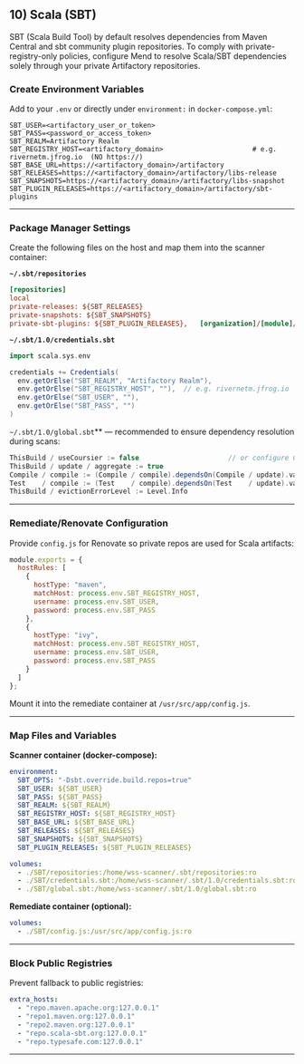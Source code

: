 ## 10) Scala (SBT)

SBT (Scala Build Tool) by default resolves dependencies from Maven Central and sbt community plugin repositories. To comply with private-registry-only policies, configure Mend to resolve Scala/SBT dependencies solely through your private Artifactory repositories.

### Create Environment Variables

Add to your `.env` or directly under `environment:` in `docker-compose.yml`:

```dotenv
SBT_USER=<artifactory_user_or_token>
SBT_PASS=<password_or_access_token>
SBT_REALM=Artifactory Realm
SBT_REGISTRY_HOST=<artifactory_domain>                      # e.g. rivernetm.jfrog.io  (NO https://)
SBT_BASE_URL=https://<artifactory_domain>/artifactory
SBT_RELEASES=https://<artifactory_domain>/artifactory/libs-release
SBT_SNAPSHOTS=https://<artifactory_domain>/artifactory/libs-snapshot
SBT_PLUGIN_RELEASES=https://<artifactory_domain>/artifactory/sbt-plugins
```
---

### Package Manager Settings

Create the following files on the host and map them into the scanner container:

**`~/.sbt/repositories`**
```ini
[repositories]
local
private-releases: ${SBT_RELEASES}
private-snapshots: ${SBT_SNAPSHOTS}
private-sbt-plugins: ${SBT_PLUGIN_RELEASES},   [organization]/[module]/(scala_[scalaVersion]/)(sbt_[sbtVersion]/)[revision]/[type]s/[artifact](-[classifier]).[ext]
```

**`~/.sbt/1.0/credentials.sbt`**
```scala
import scala.sys.env

credentials += Credentials(
  env.getOrElse("SBT_REALM", "Artifactory Realm"),
  env.getOrElse("SBT_REGISTRY_HOST", ""),  // e.g. rivernetm.jfrog.io
  env.getOrElse("SBT_USER", ""),
  env.getOrElse("SBT_PASS", "")
)
```

`~/.sbt/1.0/global.sbt`** — recommended to ensure dependency resolution during scans:
```scala
ThisBuild / useCoursier := false                      // or configure COURSIER_* env if you prefer Coursier
ThisBuild / update / aggregate := true
Compile / compile := (Compile / compile).dependsOn(Compile / update).value
Test    / compile := (Test    / compile).dependsOn(Test    / update).value
ThisBuild / evictionErrorLevel := Level.Info
```
---

### Remediate/Renovate Configuration 

Provide `config.js` for Renovate so private repos are used for Scala artifacts:

```js
module.exports = {
  hostRules: [
    {
      hostType: "maven",
      matchHost: process.env.SBT_REGISTRY_HOST,
      username: process.env.SBT_USER,
      password: process.env.SBT_PASS
    },
    {
      hostType: "ivy",
      matchHost: process.env.SBT_REGISTRY_HOST,
      username: process.env.SBT_USER,
      password: process.env.SBT_PASS
    }
  ]
};
```

Mount it into the remediate container at `/usr/src/app/config.js`.

---

### Map Files and Variables

**Scanner container (docker-compose):**
```yaml
environment:
  SBT_OPTS: "-Dsbt.override.build.repos=true"
  SBT_USER: ${SBT_USER}
  SBT_PASS: ${SBT_PASS}
  SBT_REALM: ${SBT_REALM}
  SBT_REGISTRY_HOST: ${SBT_REGISTRY_HOST}
  SBT_BASE_URL: ${SBT_BASE_URL}
  SBT_RELEASES: ${SBT_RELEASES}
  SBT_SNAPSHOTS: ${SBT_SNAPSHOTS}
  SBT_PLUGIN_RELEASES: ${SBT_PLUGIN_RELEASES}

volumes:
  - ./SBT/repositories:/home/wss-scanner/.sbt/repositories:ro
  - ./SBT/credentials.sbt:/home/wss-scanner/.sbt/1.0/credentials.sbt:ro
  - ./SBT/global.sbt:/home/wss-scanner/.sbt/1.0/global.sbt:ro
```

**Remediate container (optional):**
```yaml
volumes:
  - ./SBT/config.js:/usr/src/app/config.js:ro
```

---

### Block Public Registries 

Prevent fallback to public registries:
```yaml
extra_hosts:
  - "repo.maven.apache.org:127.0.0.1"
  - "repo1.maven.org:127.0.0.1"
  - "repo2.maven.org:127.0.0.1"
  - "repo.scala-sbt.org:127.0.0.1"
  - "repo.typesafe.com:127.0.0.1"
```

---

